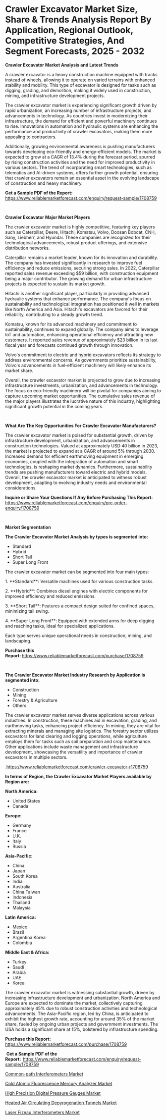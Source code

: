 <p><h1>Crawler Excavator Market Size, Share & Trends Analysis Report By Application, Regional Outlook, Competitive Strategies, And Segment Forecasts, 2025 - 2032</h1></p><p><strong>Crawler Excavator Market Analysis and Latest Trends</strong></p>
<p><p>A crawler excavator is a heavy construction machine equipped with tracks instead of wheels, allowing it to operate on varied terrains with enhanced stability and mobility. This type of excavator is designed for tasks such as digging, grading, and demolition, making it widely used in construction, mining, and infrastructure development projects. </p><p>The crawler excavator market is experiencing significant growth driven by rapid urbanization, an increasing number of infrastructure projects, and advancements in technology. As countries invest in modernizing their infrastructure, the demand for efficient and powerful machinery continues to rise. Innovations in automation and hydraulic systems are enhancing the performance and productivity of crawler excavators, making them more appealing to contractors.</p><p>Additionally, growing environmental awareness is pushing manufacturers towards developing eco-friendly and energy-efficient models. The market is expected to grow at a CAGR of 13.4% during the forecast period, spurred by rising construction activities and the need for improved productivity in various sectors. The trend of incorporating smart technologies, such as telematics and AI-driven systems, offers further growth potential, ensuring that crawler excavators remain an essential asset in the evolving landscape of construction and heavy machinery.</p></p>
<p><strong>Get a Sample PDF of the Report:&nbsp;</strong> <a href="https://www.reliablemarketforecast.com/enquiry/request-sample/1708759?utm_campaign=1893&utm_medium=2&utm_source=Github&utm_content=ia&utm_term=28022025&utm_id=crawler-excavator">https://www.reliablemarketforecast.com/enquiry/request-sample/1708759</a></p>
<p>&nbsp;</p>
<p><strong>Crawler Excavator Major Market Players</strong></p>
<p><p>The crawler excavator market is highly competitive, featuring key players such as Caterpillar, Deere, Hitachi, Komatsu, Volvo, Doosan Bobcat, CNH, Sany, Liebherr, and Hyundai. These companies are recognized for their technological advancements, robust product offerings, and extensive distribution networks.</p><p>Caterpillar remains a market leader, known for its innovation and durability. The company has invested significantly in research to improve fuel efficiency and reduce emissions, securing strong sales. In 2022, Caterpillar reported sales revenue exceeding $59 billion, with construction equipment being a major contributor. The growing demand for urban infrastructure projects is expected to sustain its market growth.</p><p>Hitachi is another significant player, particularly in providing advanced hydraulic systems that enhance performance. The company's focus on sustainability and technological integration has positioned it well in markets like North America and Asia. Hitachi's excavators are favored for their reliability, contributing to a steady growth trend.</p><p>Komatsu, known for its advanced machinery and commitment to sustainability, continues to expand globally. The company aims to leverage IoT and automation, enhancing operational efficiency and attracting new customers. It reported sales revenue of approximately $23 billion in its last fiscal year and forecasts continued growth through innovation.</p><p>Volvo's commitment to electric and hybrid excavators reflects its strategy to address environmental concerns. As governments prioritize sustainability, Volvo's advancements in fuel-efficient machinery will likely enhance its market share.</p><p>Overall, the crawler excavator market is projected to grow due to increasing infrastructure investments, urbanization, and advancements in technology. The focus on eco-friendly machinery will be pivotal for companies aiming to capture upcoming market opportunities. The cumulative sales revenue of the major players illustrates the lucrative nature of this industry, highlighting significant growth potential in the coming years.</p></p>
<p>&nbsp;</p>
<p><strong>What Are The Key Opportunities For Crawler Excavator Manufacturers?</strong></p>
<p><p>The crawler excavator market is poised for substantial growth, driven by infrastructure development, urbanization, and advancements in construction technologies. Valued at approximately USD 40 billion in 2023, the market is projected to expand at a CAGR of around 5% through 2030. Increased demand for efficient earthmoving equipment in emerging economies, coupled with the integration of automation and smart technologies, is reshaping market dynamics. Furthermore, sustainability trends are pushing manufacturers toward electric and hybrid models. Overall, the crawler excavator market is anticipated to witness robust development, adapting to evolving industry needs and environmental considerations.</p></p>
<p><strong>Inquire or Share Your Questions If Any Before Purchasing This Report:</strong> <a href="https://www.reliablemarketforecast.com/enquiry/pre-order-enquiry/1708759?utm_campaign=1893&utm_medium=2&utm_source=Github&utm_content=ia&utm_term=28022025&utm_id=crawler-excavator">https://www.reliablemarketforecast.com/enquiry/pre-order-enquiry/1708759</a></p>
<p>&nbsp;</p>
<p><strong>Market Segmentation</strong></p>
<p><strong>The Crawler Excavator Market Analysis by types is segmented into:</strong></p>
<p><ul><li>Standard</li><li>Hybrid</li><li>Short Tail</li><li>Super Long Front</li></ul></p>
<p><p>The crawler excavator market can be segmented into four main types: </p><p>1. **Standard**: Versatile machines used for various construction tasks. </p><p>2. **Hybrid**: Combines diesel engines with electric components for improved efficiency and reduced emissions. </p><p>3. **Short Tail**: Features a compact design suited for confined spaces, minimizing tail swing. </p><p>4. **Super Long Front**: Equipped with extended arms for deep digging and reaching tasks, ideal for specialized applications. </p><p>Each type serves unique operational needs in construction, mining, and landscaping.</p></p>
<p><strong>Purchase this Report:&nbsp;</strong><a href="https://www.reliablemarketforecast.com/purchase/1708759?utm_campaign=1893&utm_medium=2&utm_source=Github&utm_content=ia&utm_term=28022025&utm_id=crawler-excavator">https://www.reliablemarketforecast.com/purchase/1708759</a></p>
<p>&nbsp;</p>
<p><strong>The Crawler Excavator Market Industry Research by Application is segmented into:</strong></p>
<p><ul><li>Construction</li><li>Mining</li><li>Forestry & Agriculture</li><li>Others</li></ul></p>
<p><p>The crawler excavator market serves diverse applications across various industries. In construction, these machines aid in excavation, grading, and earthmoving tasks, enhancing project efficiency. In mining, they are vital for extracting minerals and managing site logistics. The forestry sector utilizes excavators for land clearing and logging operations, while agriculture employs them for tasks such as soil preparation and crop maintenance. Other applications include waste management and infrastructure development, showcasing the versatility and importance of crawler excavators in multiple sectors.</p></p>
<p><a href="https://www.reliablemarketforecast.com/crawler-excavator-r1708759?utm_campaign=1893&utm_medium=2&utm_source=Github&utm_content=ia&utm_term=28022025&utm_id=crawler-excavator">&nbsp;https://www.reliablemarketforecast.com/crawler-excavator-r1708759</a></p>
<p><strong>In terms of Region, the Crawler Excavator Market Players available by Region are:</strong></p>
<p>
    <p> <strong> North America: </strong>
        <ul>
            <li>United States</li>
            <li>Canada</li>
        </ul>
        </p> 
    <p> <strong> Europe: </strong>
        <ul>
            <li>Germany</li>
            <li>France</li>
            <li>U.K.</li>
            <li>Italy</li>
            <li>Russia</li>
        </ul>
        </p> 
    <p> <strong> Asia-Pacific: </strong>
        <ul>
            <li>China</li>
            <li>Japan</li>
            <li>South Korea</li>
            <li>India</li>
            <li>Australia</li>
            <li>China Taiwan</li>
            <li>Indonesia</li>
            <li>Thailand</li>
            <li>Malaysia</li>
        </ul>
        </p> 
    <p> <strong> Latin America: </strong>
        <ul>
            <li>Mexico</li>
            <li>Brazil</li>
            <li>Argentina Korea</li>
            <li>Colombia</li>
        </ul>
        </p> 
    <p> <strong> Middle East & Africa: </strong>
        <ul>
            <li>Turkey</li>
            <li>Saudi</li>
            <li>Arabia</li>
            <li>UAE</li>
            <li>Korea</li>
        </ul>
    </p>
    </p>
<p><p>The crawler excavator market is witnessing substantial growth, driven by increasing infrastructure development and urbanization. North America and Europe are expected to dominate the market, collectively capturing approximately 45% due to robust construction activities and technological advancements. The Asia-Pacific region, led by China, is anticipated to exhibit the highest growth rate, accounting for around 35% of the market share, fueled by ongoing urban projects and government investments. The USA holds a significant share at 15%, bolstered by infrastructure spending.</p></p>
<p><strong>Purchase this Report: </strong><a href="https://www.reliablemarketforecast.com/purchase/1708759?utm_campaign=1893&utm_medium=2&utm_source=Github&utm_content=ia&utm_term=28022025&utm_id=crawler-excavator">https://www.reliablemarketforecast.com/purchase/1708759</a></p>
<p>&nbsp;<strong>Get a Sample PDF of the Report:&nbsp;&nbsp;</strong><a href="https://www.reliablemarketforecast.com/enquiry/request-sample/1708759?utm_campaign=1893&utm_medium=2&utm_source=Github&utm_content=ia&utm_term=28022025&utm_id=crawler-excavator">https://www.reliablemarketforecast.com/enquiry/request-sample/1708759</a></p>
<p><strong></strong></p>
<p><p><a href="https://github.com/pllahoithana9/Market-Research-Report-List-1/blob/main/common-path-interferometers-market.md?utm_campaign=1893&utm_medium=2&utm_source=Github&utm_content=ia&utm_term=28022025&utm_id=crawler-excavator">Common-path Interferometers Market</a></p><p><a href="https://github.com/lenjakam/Market-Research-Report-List-1/blob/main/cold-atomic-fluorescence-mercury-analyzer-market.md?utm_campaign=1893&utm_medium=2&utm_source=Github&utm_content=ia&utm_term=28022025&utm_id=crawler-excavator">Cold Atomic Fluorescence Mercury Analyzer Market</a></p><p><a href="https://github.com/quiraytaibat/Market-Research-Report-List-1/blob/main/high-precision-digital-pressure-gauges-market.md?utm_campaign=1893&utm_medium=2&utm_source=Github&utm_content=ia&utm_term=28022025&utm_id=crawler-excavator">High Precision Digital Pressure Gauges Market</a></p><p><a href="https://github.com/direepittr/Market-Research-Report-List-1/blob/main/heated-air-circulating-depyrogenation-tunnels-market.md?utm_campaign=1893&utm_medium=2&utm_source=Github&utm_content=ia&utm_term=28022025&utm_id=crawler-excavator">Heated Air Circulating Depyrogenation Tunnels Market</a></p><p><a href="https://github.com/houltngake/Market-Research-Report-List-1/blob/main/laser-fizeau-interferometers-market.md?utm_campaign=1893&utm_medium=2&utm_source=Github&utm_content=ia&utm_term=28022025&utm_id=crawler-excavator">Laser Fizeau Interferometers Market</a></p></p>